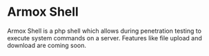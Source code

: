 # Armox Shell
Armox Shell is a php shell which allows during penetration testing to execute system commands on a server.
Features like file upload and download are coming soon.
